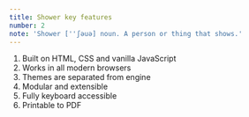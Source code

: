 ```yaml
---
title: Shower key features
number: 2
note: 'Shower [''ʃəuə] noun. A person or thing that shows.'
---
```

1. Built on HTML, CSS and vanilla JavaScript
2. Works in all modern browsers
3. Themes are separated from engine
4. Modular and extensible
5. Fully keyboard accessible
6. Printable to PDF
